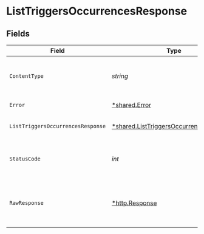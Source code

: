 # ListTriggersOccurrencesResponse


## Fields

| Field                                                                                                    | Type                                                                                                     | Required                                                                                                 | Description                                                                                              |
| -------------------------------------------------------------------------------------------------------- | -------------------------------------------------------------------------------------------------------- | -------------------------------------------------------------------------------------------------------- | -------------------------------------------------------------------------------------------------------- |
| `ContentType`                                                                                            | *string*                                                                                                 | :heavy_check_mark:                                                                                       | HTTP response content type for this operation                                                            |
| `Error`                                                                                                  | [*shared.Error](../../../pkg/models/shared/error.md)                                                     | :heavy_minus_sign:                                                                                       | General error                                                                                            |
| `ListTriggersOccurrencesResponse`                                                                        | [*shared.ListTriggersOccurrencesResponse](../../../pkg/models/shared/listtriggersoccurrencesresponse.md) | :heavy_minus_sign:                                                                                       | List of triggers occurrences                                                                             |
| `StatusCode`                                                                                             | *int*                                                                                                    | :heavy_check_mark:                                                                                       | HTTP response status code for this operation                                                             |
| `RawResponse`                                                                                            | [*http.Response](https://pkg.go.dev/net/http#Response)                                                   | :heavy_check_mark:                                                                                       | Raw HTTP response; suitable for custom response parsing                                                  |